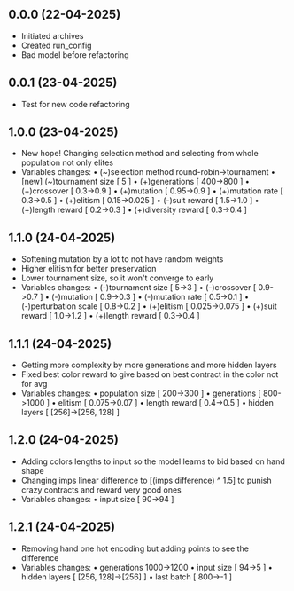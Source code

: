 ## 0.0.0 (22-04-2025)
- Initiated archives
- Created run_config
- Bad model before refactoring

## 0.0.1 (23-04-2025)
- Test for new code refactoring

## 1.0.0 (23-04-2025)
- New hope! Changing selection method and selecting from whole population not only elites
- Variables changes:
  • (~)selection method round-robin->tournament
  • [new] (~)tournament size [ 5 ]
  • (+)generations  [ 400->800 ]
  • (+)crossover  [ 0.3->0.9 ]
  • (+)mutation  [ 0.95->0.9 ]
  • (+)mutation rate  [ 0.3->0.5 ]
  • (+)elitism  [ 0.15->0.025 ]
  • (-)suit reward  [ 1.5->1.0 ]
  • (+)length reward  [ 0.2->0.3 ]
  • (+)diversity reward  [ 0.3->0.4 ]

## 1.1.0 (24-04-2025)
- Softening mutation by a lot to not have random weights
- Higher elitism for better preservation
- Lower tournament size, so it won't converge to early
- Variables changes:
  • (-)tournament size [ 5->3 ]
  • (-)crossover  [ 0.9->0.7 ]
  • (-)mutation  [ 0.9->0.3 ]
  • (-)mutation rate  [ 0.5->0.1 ]
  • (-)perturbation scale  [ 0.8->0.2 ]
  • (+)elitism  [ 0.025->0.075 ]
  • (+)suit reward  [ 1.0->1.2 ]
  • (+)length reward  [ 0.3->0.4 ]

## 1.1.1 (24-04-2025)
- Getting more complexity by more generations and more hidden layers
- Fixed best color reward to give based on best contract in the color not for avg
- Variables changes:
  • population size  [ 200->300 ]
  • generations  [ 800->1000 ]
  • elitism  [ 0.075->0.07 ]
  • length reward  [ 0.4->0.5 ]
  • hidden layers  [ [256]->[256, 128] ]

## 1.2.0 (24-04-2025)
- Adding colors lengths to input so the model learns to bid based on hand shape
- Changing imps linear difference to [(imps difference) ^ 1.5] to punish crazy contracts and reward very good ones
- Variables changes:
  • input size  [ 90->94 ]

## 1.2.1 (24-04-2025)
- Removing hand one hot encoding but adding points to see the difference
- Variables changes:
  • generations 1000->1200
  • input size  [ 94->5 ]
  • hidden layers  [ [256, 128]->[256] ]
  • last batch  [ 800->-1 ]
